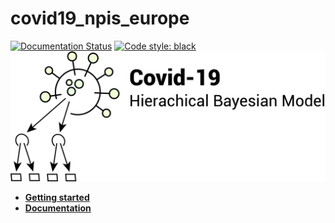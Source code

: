 # covid19_npis_europe

[![Documentation Status](https://readthedocs.org/projects/covid19-npis-europe/badge/?version=latest)](https://covid19-npis-europe.readthedocs.io/en/latest/?badge=latest)
[![Code style: black](https://img.shields.io/badge/code%20style-black-000000.svg)](https://github.com/psf/black)
![Logo](docs/source/doc/logo.png)

- [**Getting started**](https://covid19-npis-europe.readthedocs.io/en/latest/doc/getting_started.html)
- [**Documentation**](https://covid19-npis-europe.readthedocs.io/en/latest)
